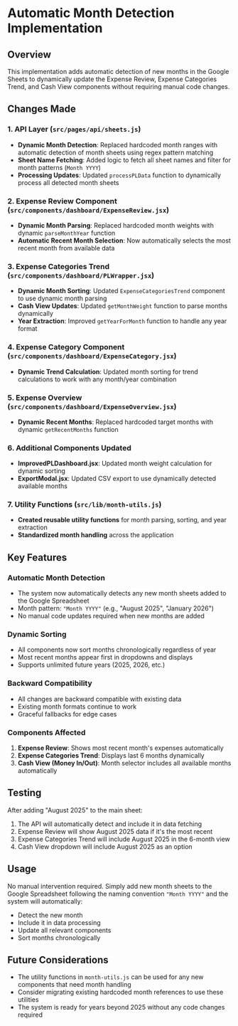 # Automatic Month Detection Implementation

## Overview
This implementation adds automatic detection of new months in the Google Sheets to dynamically update the Expense Review, Expense Categories Trend, and Cash View components without requiring manual code changes.

## Changes Made

### 1. API Layer (`src/pages/api/sheets.js`)
- **Dynamic Month Detection**: Replaced hardcoded month ranges with automatic detection of month sheets using regex pattern matching
- **Sheet Name Fetching**: Added logic to fetch all sheet names and filter for month patterns (`Month YYYY`)
- **Processing Updates**: Updated `processPLData` function to dynamically process all detected month sheets

### 2. Expense Review Component (`src/components/dashboard/ExpenseReview.jsx`)
- **Dynamic Month Parsing**: Replaced hardcoded month weights with dynamic `parseMonthYear` function
- **Automatic Recent Month Selection**: Now automatically selects the most recent month from available data

### 3. Expense Categories Trend (`src/components/dashboard/PLWrapper.jsx`)
- **Dynamic Month Sorting**: Updated `ExpenseCategoriesTrend` component to use dynamic month parsing
- **Cash View Updates**: Updated `getMonthWeight` function to parse months dynamically
- **Year Extraction**: Improved `getYearForMonth` function to handle any year format

### 4. Expense Category Component (`src/components/dashboard/ExpenseCategory.jsx`)
- **Dynamic Trend Calculation**: Updated month sorting for trend calculations to work with any month/year combination

### 5. Expense Overview (`src/components/dashboard/ExpenseOverview.jsx`)
- **Dynamic Recent Months**: Replaced hardcoded target months with dynamic `getRecentMonths` function

### 6. Additional Components Updated
- **ImprovedPLDashboard.jsx**: Updated month weight calculation for dynamic sorting
- **ExportModal.jsx**: Updated CSV export to use dynamically detected available months

### 7. Utility Functions (`src/lib/month-utils.js`)
- **Created reusable utility functions** for month parsing, sorting, and year extraction
- **Standardized month handling** across the application

## Key Features

### Automatic Month Detection
- The system now automatically detects any new month sheets added to the Google Spreadsheet
- Month pattern: `"Month YYYY"` (e.g., "August 2025", "January 2026")
- No manual code updates required when new months are added

### Dynamic Sorting
- All components now sort months chronologically regardless of year
- Most recent months appear first in dropdowns and displays
- Supports unlimited future years (2025, 2026, etc.)

### Backward Compatibility
- All changes are backward compatible with existing data
- Existing month formats continue to work
- Graceful fallbacks for edge cases

### Components Affected
1. **Expense Review**: Shows most recent month's expenses automatically
2. **Expense Categories Trend**: Displays last 6 months dynamically
3. **Cash View (Money In/Out)**: Month selector includes all available months automatically

## Testing
After adding "August 2025" to the main sheet:
1. The API will automatically detect and include it in data fetching
2. Expense Review will show August 2025 data if it's the most recent
3. Expense Categories Trend will include August 2025 in the 6-month view
4. Cash View dropdown will include August 2025 as an option

## Usage
No manual intervention required. Simply add new month sheets to the Google Spreadsheet following the naming convention `"Month YYYY"` and the system will automatically:
- Detect the new month
- Include it in data processing
- Update all relevant components
- Sort months chronologically

## Future Considerations
- The utility functions in `month-utils.js` can be used for any new components that need month handling
- Consider migrating existing hardcoded month references to use these utilities
- The system is ready for years beyond 2025 without any code changes required
